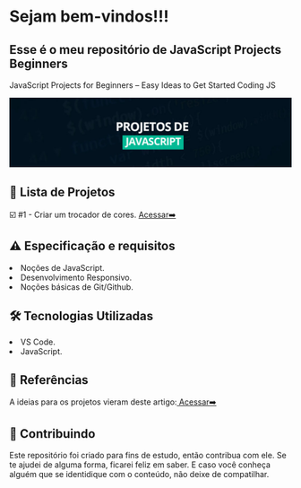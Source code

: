 
# Sejam bem-vindos!!!
## Esse é o meu repositório de JavaScript Projects Beginners
JavaScript Projects for Beginners – Easy Ideas to Get Started Coding JS

![](https://github.com/Diegojfsr/JavaScript_Projects_Beginners/blob/main/Imagens/Capa_Projetos_JavaScript.jpg)


<h2 dir="auto"> 📝 Lista de Projetos </h2>
  ☑️ #1 - Criar um trocador de cores. <a href="https://github.com/Diegojfsr/JavaScript_Projects_Beginners/tree/main/TrocadorCores"> Acessar➡️ </a> <br>


<h2 dir="auto"> ⚠️ Especificação e requisitos</h2>
 <li> Noções de JavaScript. </li>
 <li> Desenvolvimento Responsivo. </li> 
 <li> Noções básicas de Git/Github. </li> 


<h2 dir="auto"> 🛠 Tecnologias Utilizadas </h2>
 <li> VS Code. </li>
 <li> JavaScript. </li> 

 <h2 dir="auto"> 📑 Referências </h2>
  <p dir="auto">
  A ideias para os projetos vieram deste artigo:<a href="https://lnkd.in/d8aKbMvW"> Acessar➡️ </a> <br>
  </p>

<h2 dir="auto"> 🤝 Contribuindo </h2>
<p dir="auto">
 Este repositório foi criado para fins de estudo, então contribua com ele. Se te ajudei de alguma forma, ficarei feliz em
saber. E caso você conheça alguém que se identidique com o conteúdo, não deixe de compatilhar.
</p>


